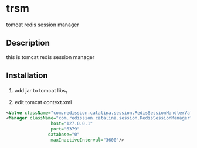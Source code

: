 
# trsm
tomcat redis session manager
 
## Description
this is tomcat redis session manager 
 
## Installation

 
1. add jar to tomcat libs。

2. edit tomcat context.xml

```xml
<Valve className="com.redission.catalina.session.RedisSessionHandlerValve"/>
<Manager className="com.redission.catalina.session.RedisSessionManager" 
				 host="127.0.0.1" 
				 port="6379" 
				database="0" 
				 maxInactiveInterval="3600"/>
